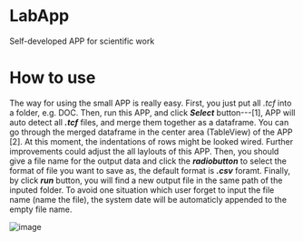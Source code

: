 # LabApp
 Self-developed APP for scientific work
 
 # How to use 
 
 The way for using the small APP is really easy. First, you just put all *.tcf* into a folder, e.g. DOC. Then, run this APP, and click ***Select*** button---[1], APP will auto detect all ***.tcf*** files, and merge them together as a dataframe. You can go through the merged dataframe in the center area (TableView) of the APP [2]. At this moment, the indentations of rows might be looked wired. Further improvements could adjust the all laylouts of this APP. Then, you should give a file name for the output data and click the ***radiobutton*** to select the format of file you want to save as, the default format is ***.csv*** foramt. Finally, by click ***run***  button, you will find a new output file in the same path of the inputed folder. To avoid one situation which user forget to input the file name (name the file), the system date will be automaticly appended to the empty file name. 
 
 ![image](https://user-images.githubusercontent.com/61409749/146008903-2cd7b622-a13d-4e84-bda3-e269c21a0c58.png)

